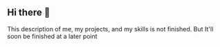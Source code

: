 ## Hi there 👋

This description of me, my projects, and my skills is not finished. But It'll soon be finished at a later point
